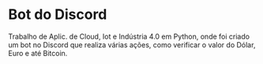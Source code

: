 # Bot do Discord
Trabalho de Aplic. de Cloud, Iot e Indústria 4.0 em Python, onde foi criado um bot no Discord que realiza várias ações, como verificar o valor do Dólar, Euro e até Bitcoin.
